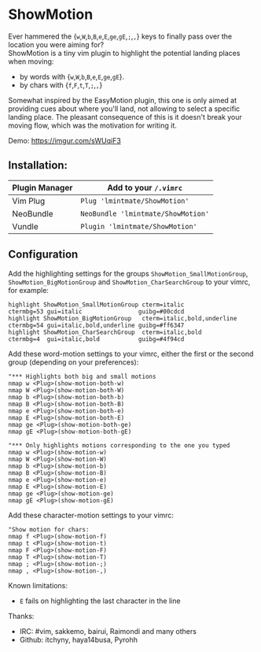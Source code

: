 # ShowMotion

Ever hammered the {`w`,`W`,`b`,`B`,`e`,`E`,`ge`,`gE`,`;`,`,`} keys to finally pass over the location you were aiming for?  
ShowMotion is a tiny vim plugin to highlight the potential landing places when moving:

* by words with {`w`,`W`,`b`,`B`,`e`,`E`,`ge`,`gE`}.
* by chars with {`f`,`F`,`t`,`T`,`;`,`,`}

Somewhat inspired by the EasyMotion plugin, this one is only aimed at providing cues about where you'll land, not allowing to select a specific landing place. The pleasant consequence of this is it doesn't break your moving flow, which was the motivation for writing it.

 Demo: https://imgur.com/sWUqiF3

## Installation:

Plugin Manager  | Add to your `/.vimrc`
--------------- | --------------------------------------------------
Vim Plug        | `Plug 'lmintmate/ShowMotion'`
NeoBundle       | `NeoBundle 'lmintmate/ShowMotion'`
Vundle          | `Plugin 'lmintmate/ShowMotion'`
 
 ## Configuration

Add the highlighting settings for the groups `ShowMotion_SmallMotionGroup`, `ShowMotion_BigMotionGroup` and `ShowMotion_CharSearchGroup` to your vimrc, for example:

```
highlight ShowMotion_SmallMotionGroup cterm=italic                ctermbg=53 gui=italic                guibg=#00cdcd
highlight ShowMotion_BigMotionGroup   cterm=italic,bold,underline ctermbg=54 gui=italic,bold,underline guibg=#ff6347
highlight ShowMotion_CharSearchGroup  cterm=italic,bold           ctermbg=4  gui=italic,bold           guibg=#4f94cd
```

Add these word-motion settings to your vimrc, either the first or the second group (depending on your preferences):  

    "*** Highlights both big and small motions
    nmap w <Plug>(show-motion-both-w)
    nmap W <Plug>(show-motion-both-W)
    nmap b <Plug>(show-motion-both-b)
    nmap B <Plug>(show-motion-both-B)
    nmap e <Plug>(show-motion-both-e)
    nmap E <Plug>(show-motion-both-E)
    nmap ge <Plug>(show-motion-both-ge)
    nmap gE <Plug>(show-motion-both-gE)

    "*** Only highlights motions corresponding to the one you typed
    nmap w <Plug>(show-motion-w)
    nmap W <Plug>(show-motion-W)
    nmap b <Plug>(show-motion-b)
    nmap B <Plug>(show-motion-B)
    nmap e <Plug>(show-motion-e)
    nmap E <Plug>(show-motion-E)
    nmap ge <Plug>(show-motion-ge)
    nmap gE <Plug>(show-motion-gE)

Add these character-motion settings to your vimrc:  

    "Show motion for chars:  
    nmap f <Plug>(show-motion-f)
    nmap t <Plug>(show-motion-t)
    nmap F <Plug>(show-motion-F)
    nmap T <Plug>(show-motion-T)
    nmap ; <Plug>(show-motion-;)
    nmap , <Plug>(show-motion-,)


Known limitations:

* `E` fails on highlighting the last character in the line

Thanks:
 
* IRC: #vim, sakkemo, bairui, Raimondi and many others
* Github: itchyny, haya14busa, Pyrohh
